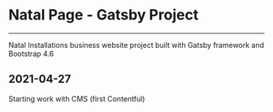 # Natal Page - Gatsby Project 
-----------------------------

Natal Installations business website project built with Gatsby framework and Bootstrap 4.6

## 2021-04-27
Starting work with CMS (first Contentful)








